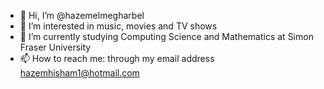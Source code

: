 - 👋 Hi, I’m @hazemelmegharbel
- 👀 I’m interested in music, movies and TV shows
- 🌱 I’m currently studying Computing Science and Mathematics at Simon Fraser University
- 📫 How to reach me: through my email address hazemhisham1@hotmail.com

<!---
hazemelmegharbel/hazemelmegharbel is a ✨ special ✨ repository because its `README.md` (this file) appears on your GitHub profile.
You can click the Preview link to take a look at your changes.
--->
